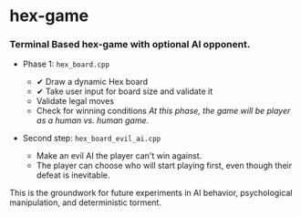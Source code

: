 # hex-game
### Terminal Based hex-game with optional AI opponent.

- Phase 1: `hex_board.cpp`
  - ✔ Draw a dynamic Hex board
  - ✔ Take user input for board size and validate it
  - Validate legal moves
  - Check for winning conditions
*At this phase, the game will be player as a human vs. human game.*

- Second step: `hex_board_evil_ai.cpp`
  - Make an evil AI the player can't win against.
  - The player can choose who will start playing first, even though their defeat is inevitable.

This is the groundwork for future experiments in AI behavior, psychological manipulation, and deterministic torment.
